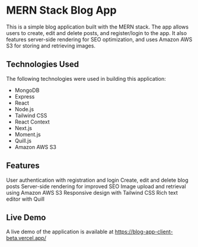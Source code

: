 # MERN Stack Blog App

This is a simple blog application built with the MERN stack. The app allows users to create, edit and delete posts, and register/login to the app. It also features server-side rendering for SEO optimization, and uses Amazon AWS S3 for storing and retrieving images.

## Technologies Used
The following technologies were used in building this application:

- MongoDB
- Express
- React
- Node.js
- Tailwind CSS
- React Context
- Next.js
- Moment.js
- Quill.js
- Amazon AWS S3

## Features
User authentication with registration and login
Create, edit and delete blog posts
Server-side rendering for improved SEO
Image upload and retrieval using Amazon AWS S3
Responsive design with Tailwind CSS
Rich text editor with Quill

## Live Demo
A live demo of the application is available at https://blog-app-client-beta.vercel.app/
